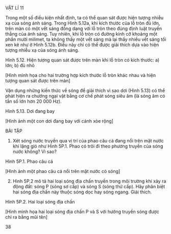 VẬT LÍ 11

Trong một số điều kiện nhất định, ta có thể quan sát được hiện tượng nhiễu xạ của sóng ánh sáng. Trong Hình 5.12a, khi kích thước của lỗ tròn đủ lớn, trên màn có một vết sáng đồng dạng với lỗ tròn theo đúng định luật truyền thẳng của ánh sáng. Tuy nhiên, khi lỗ tròn có đường kính cỡ khoảng một phần mười milimet, ta không thấy một vết sáng mà lại thấy nhiều vết sáng tối xen kẽ như ở Hình 5.12b. Điều này chỉ có thể được giải thích dựa vào hiện tượng nhiễu xạ của sóng ánh sáng.

Hình 5.12. Hiện tượng quan sát được trên màn khi lỗ tròn có kích thước: a) lớn; b) đủ nhỏ

[Hình minh họa cho hai trường hợp kích thước lỗ tròn khác nhau và hiện tượng quan sát được trên màn]

Vận dụng những kiến thức về sóng để giải thích vì sao dơi (Hình 5.13) có thể phát hiện ra chướng ngại vật bằng cơ chế phát sóng siêu âm (là sóng âm có tần số lớn hơn 20 000 Hz).

Hình 5.13. Dơi đang bay

[Hình ảnh một con dơi đang bay với cánh xòe rộng]

BÀI TẬP

1. Xét sóng nước truyền qua vị trí của phao câu cá đang nổi trên mặt nước khi lặng gió như Hình 5P.1. Phao có trôi đi theo phương truyền của sóng nước không? Vì sao?

Hình 5P.1. Phao câu cá

[Hình ảnh một phao câu cá nổi trên mặt nước có sóng]

2. Hình 5P.2 mô tả hai loại sóng địa chấn truyền trong môi trường khi xảy ra động đất: sóng P (sóng sơ cấp) và sóng S (sóng thứ cấp). Hãy phân biệt hai sóng địa chấn này thuộc sóng dọc hay sóng ngang. Giải thích.

Hình 5P.2. Hai loại sóng địa chấn

[Hình minh họa hai loại sóng địa chấn P và S với hướng truyền sóng được chỉ ra bằng mũi tên]

38